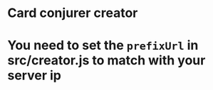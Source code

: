 # Card conjurer creator

# You need to set the `prefixUrl` in src/creator.js to match with your server ip
